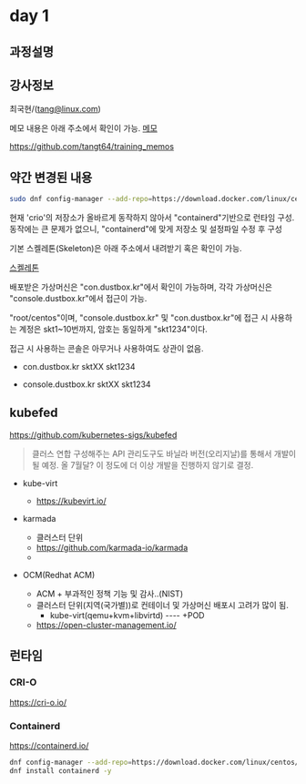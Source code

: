 # day 1


## 과정설명


## 강사정보

최국현/(tang@linux.com)

메모 내용은 아래 주소에서 확인이 가능.
[메모](https://github.com/tangt64/training_memos/blob/main/sk-trainings/skt-ansible-intermediate/20221108-memo.md)


https://github.com/tangt64/training_memos




## 약간 변경된 내용

```bash
sudo dnf config-manager --add-repo=https://download.docker.com/linux/centos/docker-ce.repo
```
현재 'crio'의 저장소가 올바르게 동작하지 않아서 "containerd"기반으로 런타임 구성.
동작에는 큰 문제가 없으니, "containerd"에 맞게 저장소 및 설정파일 수정 후 구성

기본 스켈레톤(Skeleton)은 아래 주소에서 내려받기 혹은 확인이 가능.

[스켈레톤](https://github.com/tangt64/training_memos/tree/main/sk-trainings/skt-ansible-intermediate)

배포받은 가상머신은 "con.dustbox.kr"에서 확인이 가능하며, 각각 가상머신은 "console.dustbox.kr"에서 접근이 가능.

"root/centos"이며, "console.dustbox.kr" 및 "con.dustbox.kr"에 접근 시 사용하는 계정은 skt1~10번까지, 암호는 동일하게 "skt1234"이다.

접근 시 사용하는 콘솔은 아무거나 사용하여도 상관이 없음.


* con.dustbox.kr
  sktXX
  skt1234

* console.dustbox.kr
  sktXX
  skt1234



## kubefed


https://github.com/kubernetes-sigs/kubefed
>
>클러스 연합 구성해주는 API
>관리도구도 바닐라 버전(오리지날)를 통해서 개발이 될 예정.
>올 7월달? 이 정도에 더 이상 개발을 진행하지 않기로 결정. 

* kube-virt
  - https://kubevirt.io/

* karmada
  - 클러스터 단위
  - https://github.com/karmada-io/karmada
  - 
* OCM(Redhat ACM)
  - ACM + 부과적인 정책 기능 및 감사..(NIST)
  - 클러스터 단위(지역(국가별))로 컨테이너 및 가상머신 배포시 고려가 많이 됨.
    + kube-virt(qemu+kvm+libvirtd)
                   ----
                   +POD
  - https://open-cluster-management.io/
  



## 런타임


### CRI-O
https://cri-o.io/

### Containerd
https://containerd.io/

```bash
dnf config-manager --add-repo=https://download.docker.com/linux/centos/docker-ce.repo
dnf install containerd -y
```